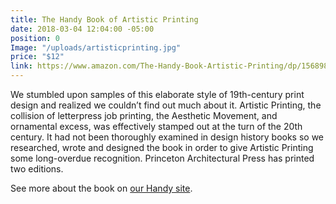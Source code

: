 ```yaml
---
title: The Handy Book of Artistic Printing
date: 2018-03-04 12:04:00 -05:00
position: 0
Image: "/uploads/artisticprinting.jpg"
price: "$12"
link: https://www.amazon.com/The-Handy-Book-Artistic-Printing/dp/1568987056
---
```


We stumbled upon samples of this elaborate style of 19th-century print design and realized we couldn’t find out much about it. Artistic Printing, the collision of letterpress job printing, the Aesthetic Movement, and ornamental excess, was effectively stamped out at the turn of the 20th century. It had not been thoroughly examined in design history books so we researched, wrote and designed the book in order to give Artistic Printing some long-overdue recognition. Princeton Architectural Press has printed two editions. 

See more about the book on [our Handy site](http://www.artisticprintingbook.com/tour-the-book.htm).

